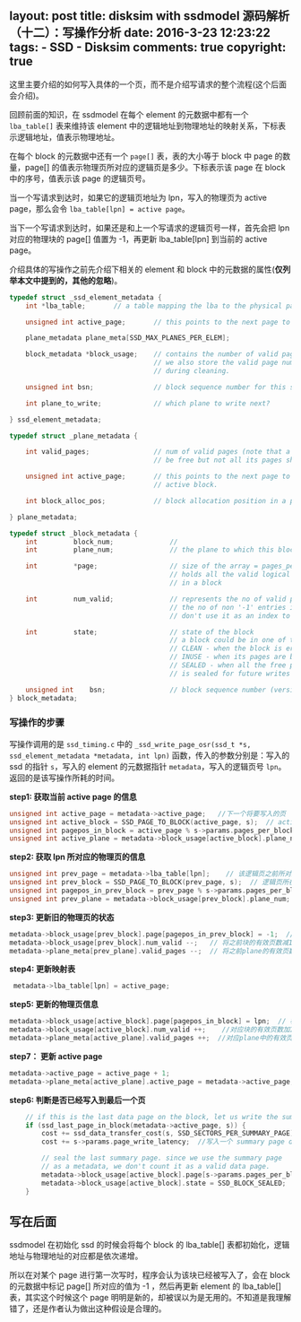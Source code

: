 layout: post
title: disksim with ssdmodel 源码解析（十二）：写操作分析
date: 2016-3-23 12:23:22
tags: 
	- SSD
	- Disksim
comments: true
copyright: true
---

这里主要介绍的如何写入具体的一个页，而不是介绍写请求的整个流程(这个后面会介绍)。

回顾前面的知识，在 ssdmodel 在每个 element 的元数据中都有一个 `lba_table[]` 表来维持该 element 中的逻辑地址到物理地址的映射关系，下标表示逻辑地址，值表示物理地址。

在每个 block 的元数据中还有一个 `page[]` 表，表的大小等于 block 中 page 的数量，page[] 的值表示物理页所对应的逻辑页是多少。下标表示该 page 在 block 中的序号，值表示该 page 的逻辑页号。

当一个写请求到达时，如果它的逻辑页地址为 lpn，写入的物理页为 active page，那么会令 `lba_table[lpn] = active page`。

当下一个写请求到达时，如果还是和上一个写请求的逻辑页号一样，首先会把 lpn 对应的物理块的 page[] 值置为 -1，再更新 lba_table[lpn] 到当前的 active page。

介绍具体的写操作之前先介绍下相关的 element 和 block 中的元数据的属性(**仅列举本文中提到的，其他的忽略**)。

<!--more-->

```C
typedef struct _ssd_element_metadata {
    int *lba_table;       // a table mapping the lba to the physical pages on the chip.

    unsigned int active_page;       // this points to the next page to write inside an active block.

    plane_metadata plane_meta[SSD_MAX_PLANES_PER_ELEM];

    block_metadata *block_usage;    // contains the number of valid pages in each block.
                                    // we also store the valid page numbers here. this is useful
                                    // during cleaning.

    unsigned int bsn;               // block sequence number for this ssd element

    int plane_to_write;             // which plane to write next?

} ssd_element_metadata;

```

```C
typedef struct _plane_metadata {

    int valid_pages;                // num of valid pages (note that a block might not
                                    // be free but not all its pages should be valid)

    unsigned int active_page;       // this points to the next page to write inside an
                                    // active block.

    int block_alloc_pos;            // block allocation position in a plane

} plane_metadata;
```
```C
typedef struct _block_metadata {
    int         block_num;              //
    int         plane_num;              // the plane to which this block belongs to

    int         *page;                  // size of the array = pages_per_block
                                        // holds all the valid logical page numbers present
                                        // in a block

    int         num_valid;              // represents the no of valid pages in the block (that is,
                                        // the no of non '-1' entries in the above page array)
                                        // don't use it as an index to add pages in the above array.

    int         state;                  // state of the block
                                        // a block could be in one of the following states:
                                        // CLEAN - when the block is erased and clean to take new writes
                                        // INUSE - when its pages are being filled
                                        // SEALED - when all the free pages are written and the block
                                        // is sealed for future writes

    unsigned int    bsn;                // block sequence number (version number for blocks)
} block_metadata;
```

### **写操作的步骤** ###

写操作调用的是 `ssd_timing.c` 中的 `_ssd_write_page_osr(ssd_t *s, ssd_element_metadata *metadata, int lpn)` 函数，传入的参数分别是：写入的 ssd 的指针 `s`，写入的 element 的元数据指针 `metadata`，写入的逻辑页号 `lpn`。 返回的是该写操作所耗的时间。

**step1: 获取当前 active page 的信息**
```C
unsigned int active_page = metadata->active_page;   //下一个将要写入的页
unsigned int active_block = SSD_PAGE_TO_BLOCK(active_page, s);  // active page 所在的block
unsigned int pagepos_in_block = active_page % s->params.pages_per_block;   // active page 在某个block中的序号
unsigned int active_plane = metadata->block_usage[active_block].plane_num;  // active page 所在plane
```

**step2: 获取 lpn 所对应的物理页的信息**
```C
unsigned int prev_page = metadata->lba_table[lpn];    // 该逻辑页之前所对应的物理页
unsigned int prev_block = SSD_PAGE_TO_BLOCK(prev_page, s);  // 逻辑页所在的物理块
unsigned int pagepos_in_prev_block = prev_page % s->params.pages_per_block;  //逻辑页在物理块上的序号
unsigned int prev_plane = metadata->block_usage[prev_block].plane_num;  // 逻辑页所在的plane
```

**step3: 更新旧的物理页的状态**
```C
metadata->block_usage[prev_block].page[pagepos_in_prev_block] = -1;  //将之前的页标记为无效
metadata->block_usage[prev_block].num_valid --;   // 将之前块的有效页数减1
metadata->plane_meta[prev_plane].valid_pages --;  // 将之前plane的有效页数减1
```

**step4: 更新映射表**
```C
 metadata->lba_table[lpn] = active_page;
```

**step5: 更新的物理页信息**
```C
metadata->block_usage[active_block].page[pagepos_in_block] = lpn;  // 标记block中第对应的页的物理号位lpn
metadata->block_usage[active_block].num_valid ++;    //对应块的有效页数加1
metadata->plane_meta[active_plane].valid_pages ++;  //对应plane中的有效页数加1
```

**step7： 更新 active page**
```C
metadata->active_page = active_page + 1;
metadata->plane_meta[active_plane].active_page = metadata->active_page;
```

**step6: 判断是否已经写入到最后一个页**
```C
	// if this is the last data page on the block, let us write the summary page also
	if (ssd_last_page_in_block(metadata->active_page, s)) {
		cost += ssd_data_transfer_cost(s, SSD_SECTORS_PER_SUMMARY_PAGE);  // 传输一个 summary page data 的时间开销
		cost += s->params.page_write_latency;  //写入一个 summary page data 的时间开销

        // seal the last summary page. since we use the summary page
        // as a metadata, we don't count it as a valid data page.
        metadata->block_usage[active_block].page[s->params.pages_per_block - 1] = -1;   // 标记当前块的最后一个页无效
        metadata->block_usage[active_block].state = SSD_BLOCK_SEALED;   //标记当前块已经全部写完
    }
```



## 写在后面 ##

ssdmodel 在初始化 ssd 的时候会将每个 block 的 lba_table[] 表都初始化，逻辑地址与物理地址的对应都是依次递增。

所以在对某个 page 进行第一次写时，程序会认为该块已经被写入了，会在 block 的元数据中标记 page[] 所对应的值为 -1 ，然后再更新 element 的 lba_table[] 表，其实这个时候这个 page 明明是新的，却被误以为是无用的。不知道是我理解错了，还是作者认为做出这种假设是合理的。

